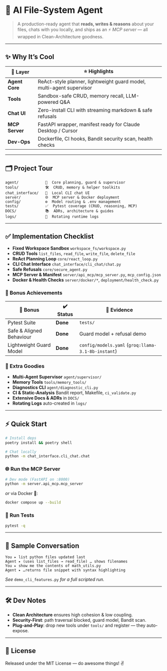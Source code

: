 # 🚀 **AI File-System Agent**

> A production-ready agent that **reads, writes & reasons** about your files, chats with you locally, and ships as an ⚡️ _MCP server_ — all wrapped in Clean-Architecture goodness.

---

## ✨ Why It’s Cool

| 🧩 Layer       | ⭐️ Highlights                                                       |
| -------------- | -------------------------------------------------------------------- |
| **Agent Core** | ReAct-style planner, lightweight guard model, multi-agent supervisor |
| **Tools**      | Sandbox-safe CRUD, memory recall, LLM-powered Q&A                    |
| **Chat UI**    | Zero-install CLI with streaming markdown & safe refusals             |
| **MCP Server** | FastAPI wrapper, manifest ready for Claude Desktop / Cursor          |
| **Dev-Ops**    | Dockerfile, CI hooks, Bandit security scan, health checks            |

---

## 🗂️ Project Tour

```text
agent/            🤖  Core planning, guard & supervisor
tools/            🛠️  CRUD, memory & helper toolkits
chat_interface/   💬  Local CLI chat UI
server/           🌐  MCP server & Docker deployment
config/           ⚙️  Model routing & .env management
tests/            ✅  Pytest coverage (CRUD, reasoning, MCP)
DOCS/             📚  ADRs, architecture & guides
logs/             📝  Rotating runtime logs
```

---

## ✅ Implementation Checklist

- **Fixed Workspace Sandbox** `workspace_fs/workspace.py`
- **CRUD Tools** `list_files`, `read_file`, `write_file`, `delete_file`
- **ReAct Planning Loop** `core/react_loop.py`
- **CLI Chat Interface** `chat_interface/cli_chat/chat.py`
- **Safe Refusals** `core/secure_agent.py`
- **MCP Server & Manifest** `server/api_mcp/mcp_server.py`, `mcp_config.json`
- **Docker & Health Checks** `server/docker/*`, `deployment/health_check.py`

### 🌟 Bonus Achievements

| 🌟 Bonus                 | ✔️ Status | 📎 Evidence                                        |
| ------------------------ | --------- | -------------------------------------------------- |
| Pytest Suite             | **Done**  | `tests/`                                           |
| Safe & Aligned Behaviour | **Done**  | Guard model + refusal demo                         |
| Lightweight Guard Model  | **Done**  | `config/models.yaml` (`groq:llama-3.1-8b-instant`) |

### 🎁 Extra Goodies

- **Multi-Agent Supervisor** `agent/supervisor/`
- **Memory Tools** `tools/memory_tools/`
- **Diagnostics CLI** `agent/diagnostic_cli.py`
- **CI & Static-Analysis** Bandit report, Makefile, `ci_validate.py`
- **Extensive Docs & ADRs** in `DOCS/`
- **Rotating Logs** auto-created in `logs/`

---

## ⚡️ Quick Start

```bash
# Install deps
poetry install && poetry shell

# Chat locally
python -m chat_interface.cli_chat.chat
```

### 🌐 Run the MCP Server

```bash
# Dev mode (FastAPI on :8000)
python -m server.api_mcp.mcp_server
```

_or_ via Docker 🐳:

```bash
docker compose up --build
```

### 🧪 Run Tests

```bash
pytest -q
```

---

## 💬 Sample Conversation

```text
You ▸ list python files updated last
Agent ▸ (uses list_files → read_file) … shows filenames
You ▸ show me the contents of math_utils.py
Agent ▸ …returns file snippet with syntax highlighting
```

_See_ `demo_cli_features.py` _for a full scripted run._

---

## 🛠️ Dev Notes

- **Clean Architecture** ensures high cohesion & low coupling.
- **Security-First**: path traversal blocked, guard model, Bandit scan.
- **Plug-and-Play**: drop new tools under `tools/` and register — they auto-expose.

---

## 📜 License

Released under the MIT License — do awesome things! ✌️

